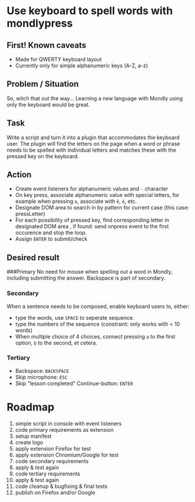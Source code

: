 # Use keyboard to spell words with **mondlypress**

## First! Known caveats
- Made for QWERTY keyboard layout
- Currently only for simple alphanumeric keys (A-Z, a-z)

## Problem / Situation
So, witch that out the way... Learning a new language with Mondly using only the keyboard would be great.

## Task
Write a script and turn it into a plugin that accommodates the keyboard user.
The plugin will find the letters on the page when a word or phrase needs to be spelled with individual letters and matches these with the pressed key on the keyboard.

## Action
- Create event listeners for alphanumeric values and `-` character
- On key press, associate alphanumeric value with special letters, for example when pressing `e`, associate with `ê`, `é`, etc.
- Designate DOM area to search in by pattern for current case (this case: pressLetter)
- For each possibility of pressed key, find corresponding letter in designated DOM area , if found: send onpress event to the first occurence and stop the loop.
- Assign `ENTER` to submit/check

## Desired result
###Primary
No need for mouse when spelling out a word in Mondly, including submitting the answer.
Backspace is part of secondary.

### Secondary
When a sentence needs to be composed, enable keyboard users to, either:
- type the words, use `SPACE` to seperate sequence.
- type the numbers of the sequence (constraint: only works with < 10 words)
- When multiple choice of 4 choices, connect pressing `a` to the first option, `b` to the second, et cetera.

### Tertiary
- Backspace: `BACKSPACE`
- Skip microphone: `ESC`
- Skip "lesson completed" Continue-button: `ENTER`

# Roadmap
1) simple script in console with event listeners
2) code primary requirements as extension
3) setup manifest
4) create logo
5) apply extension Firefox for test
6) apply extension Chromium/Google for test
7) code secondary requirements
8) apply & test again
10) code tertiary requirements
11) apply & test again
12) code cleanup & bugfixing & final tests
13) publish on Firefox and/or Google
